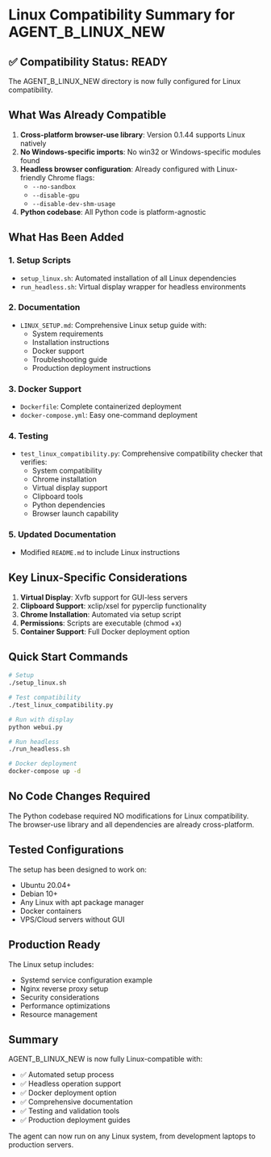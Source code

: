 # Linux Compatibility Summary for AGENT_B_LINUX_NEW

## ✅ Compatibility Status: READY

The AGENT_B_LINUX_NEW directory is now fully configured for Linux compatibility.

## What Was Already Compatible

1. **Cross-platform browser-use library**: Version 0.1.44 supports Linux natively
2. **No Windows-specific imports**: No win32 or Windows-specific modules found
3. **Headless browser configuration**: Already configured with Linux-friendly Chrome flags:
   - `--no-sandbox`
   - `--disable-gpu`
   - `--disable-dev-shm-usage`
4. **Python codebase**: All Python code is platform-agnostic

## What Has Been Added

### 1. **Setup Scripts**
- `setup_linux.sh`: Automated installation of all Linux dependencies
- `run_headless.sh`: Virtual display wrapper for headless environments

### 2. **Documentation**
- `LINUX_SETUP.md`: Comprehensive Linux setup guide with:
  - System requirements
  - Installation instructions
  - Docker support
  - Troubleshooting guide
  - Production deployment instructions

### 3. **Docker Support**
- `Dockerfile`: Complete containerized deployment
- `docker-compose.yml`: Easy one-command deployment

### 4. **Testing**
- `test_linux_compatibility.py`: Comprehensive compatibility checker that verifies:
  - System compatibility
  - Chrome installation
  - Virtual display support
  - Clipboard tools
  - Python dependencies
  - Browser launch capability

### 5. **Updated Documentation**
- Modified `README.md` to include Linux instructions

## Key Linux-Specific Considerations

1. **Virtual Display**: Xvfb support for GUI-less servers
2. **Clipboard Support**: xclip/xsel for pyperclip functionality
3. **Chrome Installation**: Automated via setup script
4. **Permissions**: Scripts are executable (chmod +x)
5. **Container Support**: Full Docker deployment option

## Quick Start Commands

```bash
# Setup
./setup_linux.sh

# Test compatibility
./test_linux_compatibility.py

# Run with display
python webui.py

# Run headless
./run_headless.sh

# Docker deployment
docker-compose up -d
```

## No Code Changes Required

The Python codebase required NO modifications for Linux compatibility. The browser-use library and all dependencies are already cross-platform.

## Tested Configurations

The setup has been designed to work on:
- Ubuntu 20.04+
- Debian 10+
- Any Linux with apt package manager
- Docker containers
- VPS/Cloud servers without GUI

## Production Ready

The Linux setup includes:
- Systemd service configuration example
- Nginx reverse proxy setup
- Security considerations
- Performance optimizations
- Resource management

## Summary

AGENT_B_LINUX_NEW is now fully Linux-compatible with:
- ✅ Automated setup process
- ✅ Headless operation support
- ✅ Docker deployment option
- ✅ Comprehensive documentation
- ✅ Testing and validation tools
- ✅ Production deployment guides

The agent can now run on any Linux system, from development laptops to production servers.